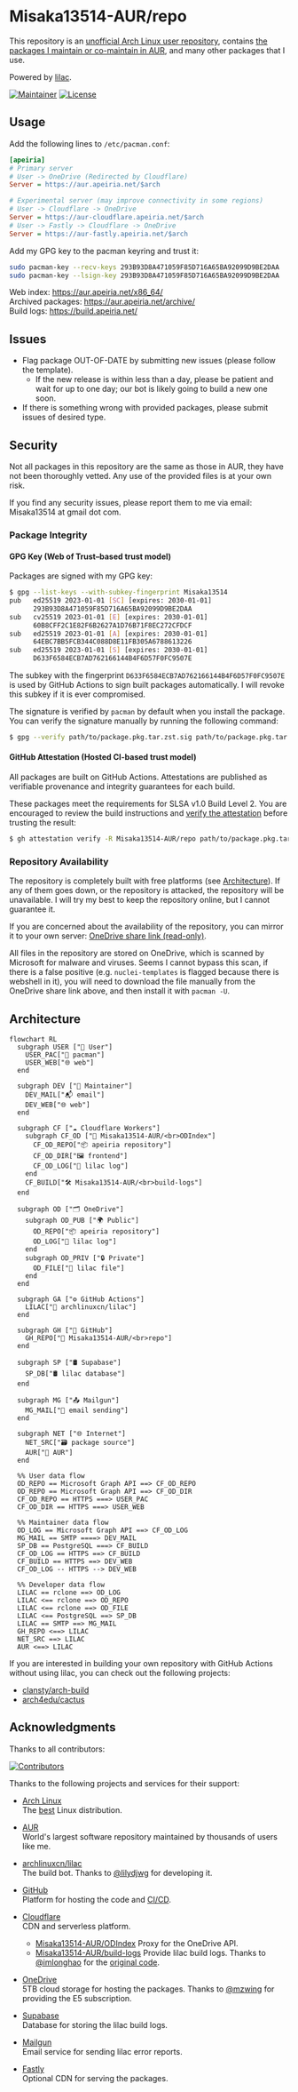 # Misaka13514-AUR/repo

This repository is an [unofficial Arch Linux user repository](https://wiki.archlinux.org/title/Unofficial_user_repositories), contains [the packages I maintain or co-maintain in AUR](https://aur.archlinux.org/packages/?K=Misaka13514&SeB=M), and many other packages that I use.

Powered by [lilac](https://github.com/Misaka13514-AUR/lilac).

[![Maintainer](https://img.shields.io/static/v1?label=maintainer&message=Misaka13514&color=333333)](https://aur.archlinux.org/account/Misaka13514)
[![License](https://img.shields.io/github/license/Misaka13514-AUR/PKGBUILDs)](https://github.com/Misaka13514-AUR/repo/blob/main/LICENSE)

## Usage

Add the following lines to `/etc/pacman.conf`:

```ini
[apeiria]
# Primary server
# User -> OneDrive (Redirected by Cloudflare)
Server = https://aur.apeiria.net/$arch

# Experimental server (may improve connectivity in some regions)
# User -> Cloudflare -> OneDrive
Server = https://aur-cloudflare.apeiria.net/$arch
# User -> Fastly -> Cloudflare -> OneDrive
Server = https://aur-fastly.apeiria.net/$arch
```

Add my GPG key to the pacman keyring and trust it:

```sh
sudo pacman-key --recv-keys 293B93D8A471059F85D716A65BA92099D9BE2DAA
sudo pacman-key --lsign-key 293B93D8A471059F85D716A65BA92099D9BE2DAA
```

Web index: https://aur.apeiria.net/x86_64/  
Archived packages: https://aur.apeiria.net/archive/  
Build logs: https://build.apeiria.net/

## Issues

* Flag package OUT-OF-DATE by submitting new issues (please follow the template).
  * If the new release is within less than a day, please be patient and wait for up to one day; our bot is likely going to build a new one soon.
* If there is something wrong with provided packages, please submit issues of desired type.

## Security

Not all packages in this repository are the same as those in AUR, they have not been thoroughly vetted. Any use of the provided files is at your own risk.

If you find any security issues, please report them to me via email: Misaka13514 at gmail dot com.

### Package Integrity

#### GPG Key (Web of Trust–based trust model)

Packages are signed with my GPG key:

```sh
$ gpg --list-keys --with-subkey-fingerprint Misaka13514
pub   ed25519 2023-01-01 [SC] [expires: 2030-01-01]
      293B93D8A471059F85D716A65BA92099D9BE2DAA
sub   cv25519 2023-01-01 [E] [expires: 2030-01-01]
      60B8CFF2C1E82F6B2627A1D76B71F8EC272CFDCF
sub   ed25519 2023-01-01 [A] [expires: 2030-01-01]
      64EBC7BB5FCB344C088D8E11FB305A6788613226
sub   ed25519 2023-01-01 [S] [expires: 2030-01-01]
      D633F6584ECB7AD762166144B4F6D57F0FC9507E
```

The subkey with the fingerprint `D633F6584ECB7AD762166144B4F6D57F0FC9507E` is used by GitHub Actions to sign built packages automatically. I will revoke this subkey if it is ever compromised.

The signature is verified by `pacman` by default when you install the package. You can verify the signature manually by running the following command:

```sh
$ gpg --verify path/to/package.pkg.tar.zst.sig path/to/package.pkg.tar.zst
```

#### GitHub Attestation (Hosted CI-based trust model)

All packages are built on GitHub Actions. Attestations are published as verifiable provenance and integrity guarantees for each build.

These packages meet the requirements for SLSA v1.0 Build Level 2. You are encouraged to review the build instructions and [verify the attestation](https://docs.github.com/en/actions/security-for-github-actions/using-artifact-attestations/using-artifact-attestations-to-establish-provenance-for-builds) before trusting the result:

```sh
$ gh attestation verify -R Misaka13514-AUR/repo path/to/package.pkg.tar.zst
```

### Repository Availability

The repository is completely built with free platforms (see [Architecture](#architecture)). If any of them goes down, or the repository is attacked, the repository will be unavailable. I will try my best to keep the repository online, but I cannot guarantee it.

If you are concerned about the availability of the repository, you can mirror it to your own server: [OneDrive share link (read-only)](https://lockinwize-my.sharepoint.com/:f:/g/personal/misaka13514_lockinwize_onmicrosoft_com/Es6uIZIqFmVEs2LgpOy6MUQB_hGYl6_LV-K2rO8SwkIijA).

All files in the repository are stored on OneDrive, which is scanned by Microsoft for malware and viruses. Seems I cannot bypass this scan, if there is a false positive (e.g. `nuclei-templates` is flagged because there is webshell in it), you will need to download the file manually from the OneDrive share link above, and then install it with `pacman -U`.

## Architecture

```mermaid
flowchart RL
  subgraph USER ["👤 User"]
    USER_PAC["🐧 pacman"]
    USER_WEB["🌐 web"]
  end

  subgraph DEV ["🧙 Maintainer"]
    DEV_MAIL["📬 email"]
    DEV_WEB["🌐 web"]
  end

  subgraph CF ["☁️ Cloudflare Workers"]
    subgraph CF_OD ["📂 Misaka13514-AUR/<br>ODIndex"]
      CF_OD_REPO["📦 apeiria repository"]
      CF_OD_DIR["🖼️ frontend"]
      CF_OD_LOG["📜 lilac log"]
    end
    CF_BUILD["🛠️ Misaka13514-AUR/<br>build-logs"]
  end

  subgraph OD ["🗂️ OneDrive"]
    subgraph OD_PUB ["🌍 Public"]
      OD_REPO["📦 apeiria repository"]
      OD_LOG["📜 lilac log"]
    end
    subgraph OD_PRIV ["🔒 Private"]
      OD_FILE["📄 lilac file"]
    end
  end

  subgraph GA ["⚙️ GitHub Actions"]
    LILAC["🤖 archlinuxcn/lilac"]
  end

  subgraph GH ["🐙 GitHub"]
    GH_REPO["📁 Misaka13514-AUR/<br>repo"]
  end

  subgraph SP ["🛢️ Supabase"]
    SP_DB["🛢️ lilac database"]
  end

  subgraph MG ["📤 Mailgun"]
    MG_MAIL["📧 email sending"]
  end

  subgraph NET ["🌐 Internet"]
    NET_SRC["🗃️ package source"]
    AUR["📁 AUR"]
  end

  %% User data flow
  OD_REPO == Microsoft Graph API ==> CF_OD_REPO
  OD_REPO == Microsoft Graph API ==> CF_OD_DIR
  CF_OD_REPO == HTTPS ===> USER_PAC
  CF_OD_DIR == HTTPS ===> USER_WEB

  %% Maintainer data flow
  OD_LOG == Microsoft Graph API ==> CF_OD_LOG
  MG_MAIL == SMTP ====> DEV_MAIL
  SP_DB == PostgreSQL ===> CF_BUILD
  CF_OD_LOG == HTTPS ==> CF_BUILD
  CF_BUILD == HTTPS ==> DEV_WEB
  CF_OD_LOG -- HTTPS --> DEV_WEB

  %% Developer data flow
  LILAC == rclone ==> OD_LOG
  LILAC <== rclone ==> OD_REPO
  LILAC <== rclone ==> OD_FILE
  LILAC <== PostgreSQL ==> SP_DB
  LILAC == SMTP ==> MG_MAIL
  GH_REPO <==> LILAC
  NET_SRC ==> LILAC
  AUR <==> LILAC
```

If you are interested in building your own repository with GitHub Actions without using lilac, you can check out the following projects:
  - [clansty/arch-build](https://github.com/clansty/arch-build)
  - [arch4edu/cactus](https://github.com/arch4edu/cactus)

## Acknowledgments

Thanks to all contributors:

[![Contributors](https://contrib.rocks/image?repo=Misaka13514-AUR/repo&max=10000&columns=12)](https://github.com/Misaka13514-AUR/repo/graphs/contributors)

Thanks to the following projects and services for their support:

- [Arch Linux](https://archlinux.org)  
  The [best](https://wiki.archlinux.org/title/Arch_is_the_best) Linux distribution.

- [AUR](https://aur.archlinux.org)  
  World's largest software repository maintained by thousands of users like me.

- [archlinuxcn/lilac](https://github.com/archlinuxcn/lilac)  
  The build bot. Thanks to [@lilydjwg](https://github.com/lilydjwg) for developing it.

- [GitHub](https://github.com)  
  Platform for hosting the code and [CI/CD](https://github.com/Misaka13514-AUR/repo/actions).

- [Cloudflare](https://www.cloudflare.com)  
  CDN and serverless platform.

  - [Misaka13514-AUR/ODIndex](https://github.com/Misaka13514-AUR/ODIndex) Proxy for the OneDrive API.
  - [Misaka13514-AUR/build-logs](https://github.com/Misaka13514-AUR/build-logs) Provide lilac build logs. Thanks to [@imlonghao](https://github.com/imlonghao) for the [original code](https://github.com/imlonghao/archlinuxcn-packages).

- [OneDrive](https://onedrive.com)  
  5TB cloud storage for hosting the packages. Thanks to [@mzwing](https://github.com/mzwing) for providing the E5 subscription.

- [Supabase](https://supabase.com)  
  Database for storing the lilac build logs.

- [Mailgun](https://www.mailgun.com)  
  Email service for sending lilac error reports.

- [Fastly](https://www.fastly.com)  
  Optional CDN for serving the packages.
